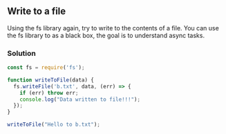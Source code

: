 ## Write to a file
Using the fs library again, try to write to the contents of a file.
You can use the fs library to as a black box, the goal is to understand async tasks.

### Solution
```js
const fs = require('fs');

function writeToFile(data) {
  fs.writeFile('b.txt', data, (err) => {
    if (err) throw err;
    console.log("Data written to file!!!");
  });
}

writeToFile("Hello to b.txt");
```